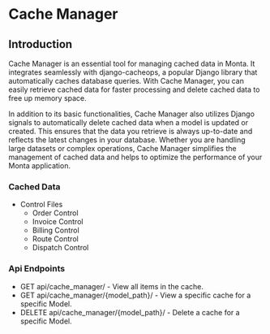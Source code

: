 # Cache Manager

## Introduction

Cache Manager is an essential tool for managing cached data in Monta. It integrates seamlessly with django-cacheops, a
popular Django library that automatically caches database queries. With Cache Manager, you can easily retrieve cached
data for faster processing and delete cached data to free up memory space.

In addition to its basic functionalities, Cache Manager also utilizes Django signals to automatically delete cached data
when a model is updated or created. This ensures that the data you retrieve is always up-to-date and reflects the latest
changes in your database. Whether you are handling large datasets or complex operations, Cache Manager simplifies the
management of cached data and helps to optimize the performance of your Monta application.

### Cached Data

- Control Files
    - Order Control
    - Invoice Control
    - Billing Control
    - Route Control
    - Dispatch Control

### Api Endpoints

- GET api/cache_manager/ - View all items in the cache.
- GET api/cache_manager/{model_path}/ - View a specific cache for a specific Model.
- DELETE api/cache_manager/{model_path}/ - Delete a cache for a specific Model.